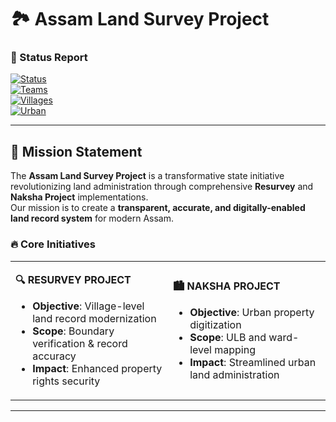 # 🏞️ Assam Land Survey Project 

### 📅 Status Report  
[![Status](https://img.shields.io/badge/Project-Active-brightgreen)]()  
[![Teams](https://img.shields.io/badge/Active_Teams-551-purple)]()  
[![Villages](https://img.shields.io/badge/Resurvey_Villages-926-blue)]()  
[![Urban](https://img.shields.io/badge/ULBs_Covered-10-orange)]()  

---

## 🎯 **Mission Statement**

The **Assam Land Survey Project** is a transformative state initiative revolutionizing land administration through comprehensive **Resurvey** and **Naksha Project** implementations.  
Our mission is to create a **transparent, accurate, and digitally-enabled land record system** for modern Assam.

### 🔥 **Core Initiatives**

<table>
<tr>
<td width="50%">

**🔍 RESURVEY PROJECT**
- **Objective**: Village-level land record modernization  
- **Scope**: Boundary verification & record accuracy  
- **Impact**: Enhanced property rights security  

</td>
<td width="50%">

**🏙️ NAKSHA PROJECT**
- **Objective**: Urban property digitization  
- **Scope**: ULB and ward-level mapping  
- **Impact**: Streamlined urban land administration  

</td>
</tr>
</table>

---

